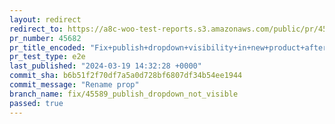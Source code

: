 ```yaml
---
layout: redirect
redirect_to: https://a8c-woo-test-reports.s3.amazonaws.com/public/pr/45682/e2e/index.html
pr_number: 45682
pr_title_encoded: "Fix+publish+dropdown+visibility+in+new+product+after+hiding+pre-publish+modal"
pr_test_type: e2e
last_published: "2024-03-19 14:32:28 +0000"
commit_sha: b6b51f2f70df7a5a0d728bf6807df34b54ee1944
commit_message: "Rename prop"
branch_name: fix/45589_publish_dropdown_not_visible
passed: true
---
```

